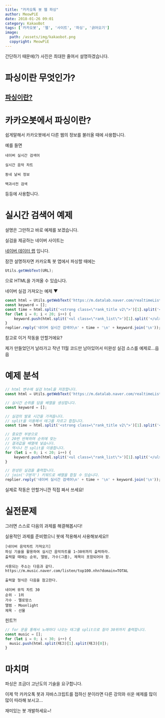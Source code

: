 ```yaml
---
title: "카카오톡 봇 웹 파싱"
author: MeowPiE
date: 2018-01-26 09:01
category: KakaoBot
tags: ['카카오봇', '웹', '사이트', '파싱', '긁어오기']
image:
  path: /assets/img/kakaobot.png
  copyright: MeowPiE
---
```


간단하기 때문에(?) 사진은 최대한 줄여서 설명하겠습니다.

# 파싱이란 무엇인가?

## [파싱이란?](https://meowpie.cf/it/2018/01/26/website-parsing)

# 카카오봇에서 파싱이란?

쉽게말해서 카카오봇에서 다른 웹의 정보를 불러올 때에 사용합니다.

예를 들면

`네이버 실시간 검색어`

`실시간 음악 차트`

`동네 날씨 정보`

`백과사전 검색`

등등에 사용합니다.

# 실시간 검색어 예제

설명은 그만하고 바로 예제를 보겠습니다.

실검을 제공하는 네이버 사이트는

[네이버 데이터 랩](https://m.datalab.naver.com/realtimeList.naver) 입니다.

잠깐 설명하자면 카카오톡 봇 앱에서 파싱할 때에는

```js
Utils.getWebText(URL);
```

으로 HTML을 가져올 수 있습니다.

네이버 실검 가져오는 예제 ▼

```js
const html = Utils.getWebText('https://m.datalab.naver.com/realtimeList.naver');
const keyword = [];
const time = html.split('<strong class=\"rank_title v2\">')[1].split('</em></strong>')[0].replace(/<em>/gi, ' ');
for (let i = 0; i < 20; i++) {
	keyword.push(html.split('<ul class=\"rank_list\">')[1].split('</ul>')[0].split('<li class=\"list\"> <a href=\"#\" class=\"list_area\"> <em class=\"num\">')[i + i].split('</em> ')[i]);
}
replier.reply('네이버 실시간 검색어\n' + time + '\n' + keyword.join('\n'));
```

참고로 이거 작동을 안할거에요?

제가 만들었던거 날라가고 작년 11월 코드만 남아있어서 미완성 실검 소스를 예제로...읍읍

# 예제 분석

```js
// html 변수에 실검 html을 저장합니다.
const html = Utils.getWebText('https://m.datalab.naver.com/realtimeList.naver');
```

```js
// 실시간 순위를 담을 배열을 생성합니다.
const keyword = [];
```

```js
// 실검의 발표 시간을 가져옵니다.
// split을 이용해서 태그를 자르고 합칩니다.
const time = html.split('<strong class=\"rank_title v2\">')[1].split('</em></strong>')[0].replace(/<em>/gi, ' ');
```

```js
// 중요한 부분으로
// 20번 반복하며 순위에 맞는
// 결과값을 배열에 넣습니다.
// 역시나 전 split을 이용합니다.
for (let i = 0; i < 20; i++) {
	keyword.push(html.split('<ul class=\"rank_list\">')[1].split('</ul>')[0].split('<li class=\"list\"> <a href=\"#\" class=\"list_area\"> <em class=\"num\">')[i + i].split('</em> ')[i]);
}
```

```js
// 완성된 실검을 출력합니다.
// join('구분자') 키워드로 배열을 합칠 수 있습니다.
replier.reply('네이버 실시간 검색어\n' + time + '\n' + keyword.join('\n'));
```

실제로 작동은 안할거니깐 직접 짜서 쓰세요!

# 실전문제

그러면 스스로 다음의 과제를 해결해봅시다!

실용적인 과제를 준비했으니 봇에 적용해서 사용해보세요!!

```text
[네이버 음악차트 가져오기]
파싱 기술을 활용하여 실시간 음악차트를 1~30위까지 출력하라.
출력할 때에는 순위, 앨범, 가수(그룹), 제목이 포함되어야 함.

사용되는 주소는 다음과 같다.
https://m.music.naver.com/listen/top100.nhn?domain=TOTAL

출력할 형식은 다음을 참고한다.

네이버 뮤직 차트 30
순위 - 1위
가수 - 멜로망스
앨범 - Moonlight
제목 - 선물
```

힌트?!

```js
// for 문을 통해서 노래마다 나오는 태그를 split으로 잘라 30위까지 출력합니다.
const music = [];
for (let i = 0; i < 30; i++) {
  music.push(html.split(태그)[1].split(태그)[0]);
}
```

# 마치며

파싱은 조금더 고난도의 기술을 요구합니다.

이제 막 카카오톡 봇과 자바스크립트를 접하신 분이라면 다른 강의와 쉬운 예제를 많이많이 따라해 보시고...

재미있는 봇 개발하세요~!

